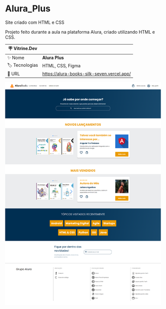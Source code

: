 # Alura_Plus
 Site criado com HTML e CSS

Projeto feito durante a aula na plataforma Alura, criado utilizando HTML e CSS.

| :placard: Vitrine.Dev |     |
| -------------  | --- |
| :sparkles: Nome        | **Alura Plus**
| :label: Tecnologias | HTML, CSS, Figma
| :rocket: URL         | https://alura-books-silk-seven.vercel.app/

<!-- Inserir imagem com a #vitrinedev ao final do link -->
![](assets/print.png)

